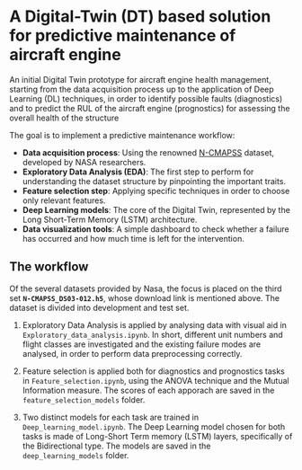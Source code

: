 # A Digital-Twin (DT) based solution for predictive maintenance of aircraft engine
An initial Digital Twin prototype for aircraft engine health management, starting from the data acquisition process up to the application of Deep Learning (DL) techniques, in order to identify possible faults (diagnostics) and to predict the RUL of the aircraft engine (prognostics) for assessing the overall health of the structure

The goal is to implement a predictive maintenance workflow:

+ **Data acquisition process**: Using the renowned [N-CMAPSS](https://www.nasa.gov/intelligent-systems-division/discovery-and-systems-health/pcoe/pcoe-data-set-repository/#:~:text=Turbofan%20Engine%20Degradation%20Simulation%2D2) dataset, developed by NASA researchers.
+ **Exploratory Data Analysis (EDA)**: The first step to perform for understanding the dataset structure by pinpointing the important traits.
+ **Feature selection step**: Applying specific techniques in order to choose only relevant features.
+ **Deep Learning models**: The core of the Digital Twin, represented by the Long Short-Term Memory (LSTM) architecture.
+ **Data visualization tools**: A simple dashboard to check whether a failure has occurred and how much time is left for the intervention.

## The workflow 

Of the several datasets provided by Nasa, the focus is placed on the third set **`N-CMAPSS_DS03-012.h5`**, whose download link is mentioned above. The dataset is divided into development and test set.

1. Exploratory Data Analysis is applied by analysing data with visual aid in `Exploratory_data_analysis.ipynb`. In short, different unit numbers and flight classes are investigated and the existing failure modes are analysed, in order to perform data preprocessing correctly.
   
2. Feature selection is applied both for diagnostics and prognostics tasks in `Feature_selection.ipynb`, using the ANOVA technique and the Mutual Information measure. The scores of each apporach are saved in the `feature_selection_models` folder.

3. Two distinct models for each task are trained in `Deep_learning_model.ipynb`. The Deep Learning model chosen for both tasks is made of Long-Short Term memory (LSTM) layers, specifically of the Bidirectional type. The models are saved in the `deep_learning_models` folder.
